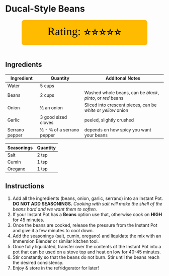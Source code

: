 # Ducal-Style Beans

<div align="center">
  <img src="../graphics/svg/stars-5.svg" alt="Rating">
</div>

<br>

## Ingredients
| Ingredient | Quantity | Additonal Notes |
| --- | --- | --- |
| Water | 5 cups | |
| Beans | 2 cups | Washed whole beans, can be *black*, *pinto*, or *red* beans |
| Onion | ½ an onion | Sliced into crescent pieces, can be *white* or *yellow* onion |
| Garlic | 3 good sized cloves | peeled, slightly crushed |
| Serrano pepper | ½ - ¾ of a serrano pepper | depends on how spicy you want your beans |

| Seasonings | Quantity |
| --- | --- |
| Salt | 2 tsp |
| Cumin | 1 tsp |
| Oregano | 1 tsp |

## Instructions
1. Add all the ingredients (beans, onion, garlic, serrano) into an Instant Pot. **DO NOT ADD SEASONINGS.** *Cooking with salt will make the shell of the beans hard and we want them to soften.*
1. If your Instant Pot has a **Beans** option use that, otherwise cook on **HIGH** for 45 minutes.
1. Once the beans are cooked, release the pressure from the Instant Pot and give it a few minutes to cool down.
1. Add the seasonings (salt, cumin, oregano) and liquidate the mix with an Immersion Blender or similar kitchen tool.
1. Once fully liquidated, transfer over the contents of the Instant Pot into a pot that can be used on a stove top and heat on low for 40-45 minutes.
1. Stir constantly so that the beans do not burn. Stir until the beans reach the desired consistency.
1. Enjoy & store in the refridgerator for later!
